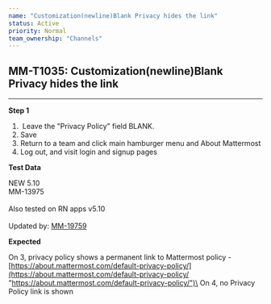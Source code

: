 ```yaml
---
name: "Customization(newline)Blank Privacy hides the link"
status: Active
priority: Normal
team_ownership: "Channels"
---
```


## MM-T1035: Customization(newline)Blank Privacy hides the link

---

**Step 1**

1.  Leave the "Privacy Policy" field BLANK.
2. Save
3. Return to a team and click main hamburger menu and About Mattermost
4. Log out, and visit login and signup pages

**Test Data**

NEW 5.10\
MM-13975\
\
Also tested on RN apps v5.10\
\
Updated by: [MM-19759](https://mattermost.atlassian.net/browse/MM-19759)

**Expected**

On 3, privacy policy shows a permanent link to Mattermost policy - [https://about.mattermost.com/default-privacy-policy/](https://about.mattermost.com/default-privacy-policy/ "https://about.mattermost.com/default-privacy-policy/")\
On 4, no Privacy Policy link is shown
